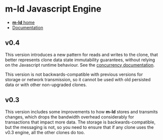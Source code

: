 # **m-ld** Javascript Engine
- [**m-ld** home](https://m-ld.org/)
- [Documentation](https://js.m-ld.org/)

## v0.4
This version introduces a new pattern for reads and writes to the clone, that
better represents clone data state immutability guarantees, without relying on
the Javascript runtime behaviour. See the
[concurrency&nbsp;documentation](https://js.m-ld.org/#concurrency).

This version is not backwards-compatible with previous versions for storage or
network transmission, so it cannot be used with old persisted data or with other
non-upgraded clones.

## v0.3
This version includes some improvements to how **m-ld** stores and transmits
changes, which drops the bandwidth overhead considerably for transactions that
impact more data. The storage is backwards-compatible, but the messaging is not,
so you need to ensure that if any clone uses the v0.3 engine, all the other
clones do too.